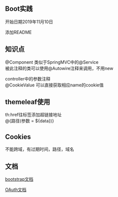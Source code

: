 ## Boot实践
开始日期2019年11月10日

添加README

## 知识点

@Component
类似于SpringMVC中的@Service\
被此注释的类可以使用@Autowire注释来调用，不用new

controller中的参数注释\
@CookieValue
可以直接获取相应name的cookie值

## themeleaf使用

th:href往标签添加超链接地址 \
@{路径(参数 = ${data})}

## Cookies

不能跨域，有过期时间，路径，域名

## 文档
[bootstrap文档](https://v3.bootcss.com/components/) 

[OAuth文档](https://developer.github.com/apps/building-oauth-apps/authorizing-oauth-apps/)
